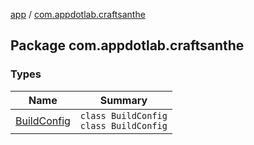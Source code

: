 [app](../index.md) / [com.appdotlab.craftsanthe](./index.md)

## Package com.appdotlab.craftsanthe

### Types

| Name | Summary |
|---|---|
| [BuildConfig](-build-config/index.md) | `class BuildConfig`<br>`class BuildConfig` |
